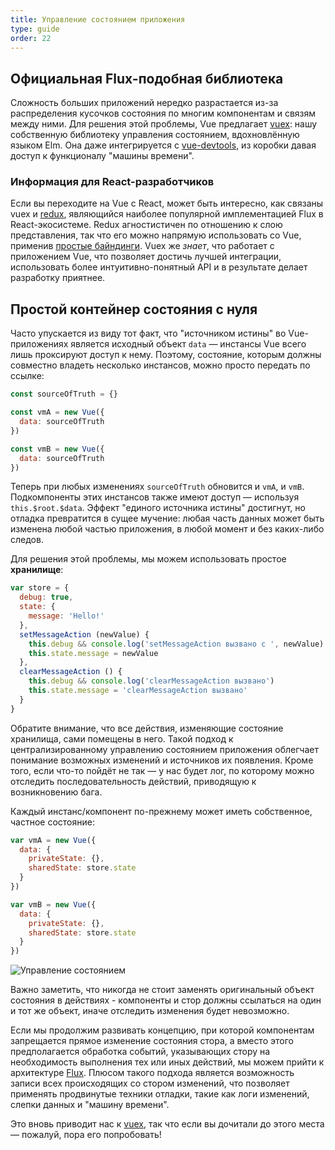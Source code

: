 ```yaml
---
title: Управление состоянием приложения
type: guide
order: 22
---
```


## Официальная Flux-подобная библиотека

Сложность больших приложений нередко разрастается из-за распределения кусочков состояния по многим компонентам и связям между ними. Для решения этой проблемы, Vue предлагает [vuex](https://github.com/vuejs/vuex): нашу собственную библиотеку управления состоянием, вдохновлённую языком Elm. Она даже интегрируется с [vue-devtools](https://github.com/vuejs/vue-devtools), из коробки давая доступ к функционалу "машины времени".

### Информация для React-разработчиков

Если вы переходите на Vue с React, может быть интересно, как связаны vuex и [redux](https://github.com/reactjs/redux), являющийся наиболее популярной имплементацией Flux в React-экосистеме. Redux агностистичен по отношению к слою представления, так что его можно напрямую использовать со Vue, применив [простые байндинги](https://github.com/egoist/revue). Vuex же _знает_, что работает с приложением Vue, что позволяет достичь лучшей интеграции, использовать более интуитивно-понятный API и в результате делает разработку приятнее.

## Простой контейнер состояния с нуля

Часто упускается из виду тот факт, что "источником истины" во Vue-приложениях является исходный объект `data` — инстансы Vue всего лишь проксируют доступ к нему. Поэтому, состояние, которым должны совместно владеть несколько инстансов, можно просто передать по ссылке:

``` js
const sourceOfTruth = {}

const vmA = new Vue({
  data: sourceOfTruth
})

const vmB = new Vue({
  data: sourceOfTruth
})
```

Теперь при любых изменениях `sourceOfTruth` обновится и `vmA`, и `vmB`. Подкомпоненты этих инстансов также имеют доступ — используя `this.$root.$data`. Эффект "единого источника истины" достигнут, но отладка превратится в сущее мучение: любая часть данных может быть изменена любой частью приложения, в любой момент и без каких-либо следов.

Для решения этой проблемы, мы можем использовать простое **хранилище**:

``` js
var store = {
  debug: true,
  state: {
    message: 'Hello!'
  },
  setMessageAction (newValue) {
    this.debug && console.log('setMessageAction вызвано с ', newValue)
    this.state.message = newValue
  },
  clearMessageAction () {
    this.debug && console.log('clearMessageAction вызвано')
    this.state.message = 'clearMessageAction вызвано'
  }
}
```

Обратите внимание, что все действия, изменяющие состояние хранилища, сами помещены в него. Такой подход к централизированному управлению состоянием приложения облегчает понимание возможных изменений и источников их появления. Кроме того, если что-то пойдёт не так — у нас будет лог, по которому можно отследить последовательность действий, приводящую к возникновению бага.

Каждый инстанс/компонент по-прежнему может иметь собственное, частное состояние:

``` js
var vmA = new Vue({
  data: {
    privateState: {},
    sharedState: store.state
  }
})

var vmB = new Vue({
  data: {
    privateState: {},
    sharedState: store.state
  }
})
```

![Управление состоянием](/images/state.png)

<p class="tip">Важно заметить, что никогда не стоит заменять оригинальный объект состояния в действиях - компоненты и стор должны ссылаться на один и тот же объект, иначе отследить изменения будет невозможно.</p>

Если мы продолжим развивать концепцию, при которой компонентам запрещается прямое изменение состояния стора, а вместо этого предполагается обработка событий, указывающих стору на необходимость выполнения тех или иных действий, мы можем прийти к архитектуре [Flux](https://facebook.github.io/flux/).  Плюсом такого подхода является возможность записи всех происходящих со стором изменений, что позволяет применять продвинутые техники отладки, такие как логи изменений, слепки данных и "машину времени".

Это вновь приводит нас к [vuex](https://github.com/vuejs/vuex), так что если вы дочитали до этого места — пожалуй, пора его попробовать!
